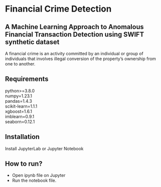 # Financial Crime Detection
## A Machine Learning Approach to Anomalous Financial Transaction Detection using SWIFT synthetic dataset
A financial crime is an activity committed by an individual or group of individuals that involves illegal conversion of the property’s ownership from one to another.

## Requirements
python>=3.8.0 <br/>
numpy=1.23.1<br/>
pandas=1.4.3<br/>
scikit-learn=1.1.1<br/>
xgboost=1.6.1<br/>
imblearn=0.9.1<br/>
seaborn=0.12.1<br/>

## Installation
Install JupyterLab or Jupyter Notebook

## How to run?
- Open ipynb file on Jupyter <br/>
- Run the notebook file. <br/>
